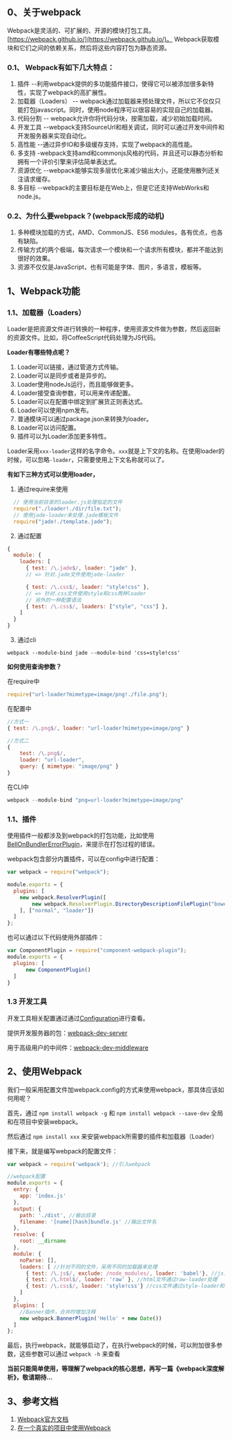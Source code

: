 ## 0、关于webpack

Webpack是灵活的、可扩展的、开源的模块打包工具。[https://webpack.github.io/](https://webpack.github.io/)。
Webpack获取模块和它们之间的依赖关系，然后将这些内容打包为静态资源。

### 0.1、 Webpack有如下几大特点：

1. 插件 --利用webpack提供的多功能插件接口，使得它可以被添加很多新特性，实现了webpack的高扩展性。
2. 加载器（Loaders） -- webpack通过加载器来预处理文件，所以它不仅仅只能打包javascript。同时，使用node程序可以很容易的实现自己的加载器。
3. 代码分割 -- webpack允许你将代码分块，按需加载，减少初始加载时间。
4. 开发工具 --webpack支持SourceUrl和相关调试，同时可以通过开发中间件和开发服务器来实现自动化。
5. 高性能 --通过异步IO和多级缓存支持，实现了webpack的高性能。
6. 多支持 -webpack支持amd和commonjs风格的代码，并且还可以静态分析和拥有一个评价引擎来评估简单表达式。
7. 资源优化 --webpack能够实现多层优化来减少输出大小，还能使用散列还关注请求缓存。
8. 多目标 --webpack的主要目标是在Web上，但是它还支持WebWorks和node.js。

### 0.2、为什么要webpack？(webpack形成的动机)

1. 多种模块加载的方式，AMD、CommonJS、ES6 modules，各有优点，也各有缺陷。
2. 传输方式的两个极端，每次请求一个模块和一个请求所有模块，都并不能达到很好的效果。
3. 资源不仅仅是JavaScript，也有可能是字体、图片，多语言，模板等。

## 1、Webpack功能

### 1.1、加载器（Loaders）

Loader是把资源文件进行转换的一种程序，使用资源文件做为参数，然后返回新的资源文件。比如，将CoffeeScript代码处理为JS代码。

**Loader有哪些特点呢？**

1. Loader可以链接，通过管道方式传输。
2. Loader可以是同步或者是异步的。
3. Loader使用nodeJs运行，而且能够做更多。
4. Loader接受查询参数，可以用来传递配置。
5. Loader可以在配置中绑定到扩展货正则表达式。
6. Loader可以使用npm发布。
7. 普通模块可以通过package.json来转换为loader。
8. Loader可以访问配置。
9. 插件可以为Loader添加更多特性。

Loader采用``xxx-loader``这样的名字命令。``xxx``就是上下文的名称。在使用loader的时候，可以忽略``-loader``，只需要使用上下文名称就可以了。

**有如下三种方式可以使用loader，**

1. 通过require来使用

```javascript
  // 使用当前目录的loader.js处理指定的文件
  require("./loader!./dir/file.txt");
  // 使用jade-loader来处理.jade模板文件
  require("jade!./template.jade");
```

2. 通过配置

```javascript
{
  module: {
    loaders: [
      { test: /\.jade$/, loader: "jade" },
      // => 针对.jade文件使用jade-loader

      { test: /\.css$/, loader: "style!css" },
      // => 针对.css文件使用style和css两种loader
      // 另外的一种配置语法
      { test: /\.css$/, loaders: ["style", "css"] },
    ]
  }
}
```

3. 通过cli

```
webpack --module-bind jade --module-bind 'css=style!css'
```

**如何使用查询参数？**

在require中

```javascript
require("url-loader?mimetype=image/png!./file.png");
```

在配置中

```javascript
//方式一
{ test: /\.png$/, loader: "url-loader?mimetype=image/png" }

//方式二
{
    test: /\.png$/,
    loader: "url-loader",
    query: { mimetype: "image/png" }
}
```

在CLI中

```javascript
webpack --module-bind "png=url-loader?mimetype=image/png"
```

### 1.1、插件

使用插件一般都涉及到webpack的打包功能，比如使用[BellOnBundlerErrorPlugin](https://github.com/senotrusov/bell-on-bundler-error-plugin)，来提示在打包过程的错误。

webpack包含部分内置插件，可以在config中进行配置：

```javascript
var webpack = require("webpack");

module.exports = {
  plugins: [
    new webpack.ResolverPlugin([
        new webpack.ResolverPlugin.DirectoryDescriptionFilePlugin("bower.json", ["main"])
    ], ["normal", "loader"])
  ]
};
```

也可以通过以下代码使用外部插件：

```javascript
var ComponentPlugin = require("component-webpack-plugin");
module.exports = {
  plugins: [
      new ComponentPlugin()
  ]
}
```

### 1.3 开发工具

开发工具相关配置通过通过[Configuration](http://webpack.github.io/docs/configuration.html)进行查看。

提供开发服务器的包：[webpack-dev-server](http://webpack.github.io/docs/webpack-dev-server.html)

用于高级用户的中间件：[webpack-dev-middleware](http://webpack.github.io/docs/webpack-dev-middleware.html)

## 2、使用Webpack

我们一般采用配置文件加webpack.config的方式来使用webpack，那具体应该如何用呢？

首先，通过 ``npm install webpack -g`` 和 ``npm install webpack --save-dev`` 全局和在项目中安装webpack。

然后通过 ``npm install xxx`` 来安装webpack所需要的插件和加载器（Loader）

接下来，就是编写webpack的配置文件：

```javascript
var webpack = require('webpack'); //引入webpack

//webpack配置
module.exports = {
  entry: {
    app: 'index.js'
  },
  output: {
    path: './dist', //输出目录
    filename: '[name][hash]bundle.js' //输出文件名
  },
  resolve: {
    root: __dirname
  },
  module: {
    noParse: [],
    loaders: [ //针对不同的文件，采用不同的加载器来处理
      { test: /\.js$/, exclude: /node_modules/, loader: 'babel'}, //js文件除开node_modules,通过babel来处理
      { test: /\.html$/, loader: 'raw' }, //html文件通过raw-loader处理
      { test: /\.css$/, loader: 'style!css'} //css文件通过style-loader和css-loader来处理
    ]
  },
  plugins: [
    //Banner插件，合并时增加注释
    new webpack.BannerPlugin('Hello' + new Date())
  ]
};
```
最后，执行webpack，就能够启动了，在执行webpack的时候，可以附加很多参数，这些参数可以通过 ``webpack -h`` 来查看

**当前只能简单使用，等理解了webpack的核心思想，再写一篇《webpack深度解析》，敬请期待...**

## 3、参考文档

1. [Webpack官方文档](http://webpack.github.io/docs/)
2. [在一个真实的项目中使用Webpack](http://blog.madewithlove.be/post/webpack-your-bags/)